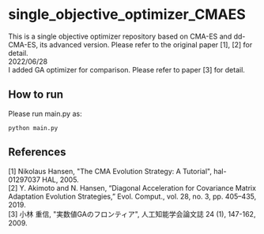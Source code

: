 # single_objective_optimizer_CMAES
This is a single objective optimizer repository based on CMA-ES and dd-CMA-ES, its advanced version. Please refer to the original paper [1], [2] for detail.<br>
2022/06/28<br>
I added GA optimizer for comparison. Please refer to paper [3] for detail.<br>

## How to run
Please run main.py as:

```linux cui
python main.py
```

## References
[1] Nikolaus Hansen, "The CMA Evolution Strategy: A Tutorial", hal-01297037 HAL, 2005.<br>
[2] Y. Akimoto and N. Hansen, “Diagonal Acceleration for Covariance Matrix Adaptation Evolution Strategies,” Evol. Comput., vol. 28, no. 3, pp. 405–435, 2019.<br>
[3] 小林 重信, "実数値GAのフロンティア", 人工知能学会論文誌 24 (1), 147-162, 2009.<br>
